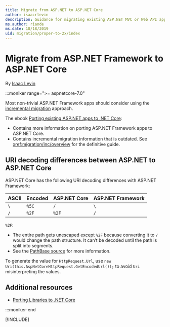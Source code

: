 ```yaml
---
title: Migrate from ASP.NET to ASP.NET Core
author: isaacrlevin
description: Guidance for migrating existing ASP.NET MVC or Web API apps to ASP.NET Core.web
ms.author: riande
ms.date: 10/18/2019
uid: migration/proper-to-2x/index
---
```

# Migrate from ASP.NET Framework to ASP.NET Core

By [Isaac Levin](https://isaaclevin.com)

 :::moniker range=">= aspnetcore-7.0"

Most non-trivial ASP.NET Framework apps should consider using the [incremental migration](xref:migration/inc/overview) approach.

The ebook [Porting existing ASP.NET apps to .NET Core](https://aka.ms/aspnet-porting-ebook):

* Contains more information on porting ASP.NET Framework apps to ASP.NET Core.
* Contains incremental migration information that is outdated. See <xref:migration/inc/overview> for the definitive guide.

## URI decoding differences between ASP.NET to ASP.NET Core

ASP.NET Core has the following URI decoding differences with ASP.NET Framework:

| ASCII   | Encoded | ASP.NET Core | ASP.NET Framework |
| ------------- | ------------- | ------------- | ------------- |
| `\` | `%5C`  |  `/` |  `\` |
| `/` | `%2F`  |  `%2F` |  `/` |

`%2F`:

* The entire path gets unescaped except `%2F` because converting it to `/` would change the path structure. It can’t be decoded until the path is split into segments.
* See the [PathBase source](https://source.dot.net/#Microsoft.AspNetCore.Http.Abstractions/HttpRequest.cs,8d85f458c32cb4a5) for more information.

To generate the value for `HttpRequest.Url`, use `new Uri(this.AspNetCoreHttpRequest.GetEncodedUrl());` to avoid `Uri` misinterpreting the values.

## Additional resources

- [Porting Libraries to .NET Core](/dotnet/core/porting/libraries)

:::moniker-end

[!INCLUDE[](~/migration/proper-to-2x/includes/index5.md)]
